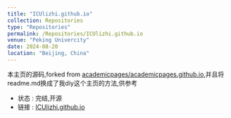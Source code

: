 ```yaml
---
title: "ICUlizhi.github.io"
collection: Repositories
type: "Repositories"
permalink: /Repositories/ICUlizhi.github.io
venue: "Peking Univercity"
date: 2024-08-20
location: "Beijing, China"
---
```

本主页的源码,forked from [academicpages/academicpages.github.io](https://github.com/academicpages/academicpages.github.io),并且将readme.md换成了我diy这个主页的方法,供参考
- 状态 : 完结,开源
- 链接 : [ICUlizhi.github.io](https://github.com/ICUlizhi/ICUlizhi.github.io)